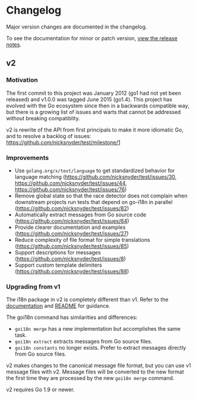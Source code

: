 # Changelog

Major version changes are documented in the changelog.

To see the documentation for minor or patch version, [view the release notes](https://github.com/nicksnyder/test/releases).

## v2

### Motivation

The first commit to this project was January 2012 (go1 had not yet been released) and v1.0.0 was tagged June 2015 (go1.4).
This project has evolved with the Go ecosystem since then in a backwards compatible way,
but there is a growing list of issues and warts that cannot be addressed without breaking compatiblity.

v2 is rewrite of the API from first principals to make it more idiomatic Go, and to resolve a backlog of issues: https://github.com/nicksnyder/test/milestone/1

### Improvements

- Use `golang.org/x/text/language` to get standardized behavior for language matching (https://github.com/nicksnyder/test/issues/30, https://github.com/nicksnyder/test/issues/44, https://github.com/nicksnyder/test/issues/76)
- Remove global state so that the race detector does not complain when downstream projects run tests that depend on go-i18n in parallel (https://github.com/nicksnyder/test/issues/82)
- Automatically extract messages from Go source code (https://github.com/nicksnyder/test/issues/64)
- Provide clearer documentation and examples (https://github.com/nicksnyder/test/issues/27)
- Reduce complexity of file format for simple translations (https://github.com/nicksnyder/test/issues/85)
- Support descriptions for messages (https://github.com/nicksnyder/test/issues/8)
- Support custom template delimiters (https://github.com/nicksnyder/test/issues/88)

### Upgrading from v1

The i18n package in v2 is completely different than v1.
Refer to the [documentation](https://godoc.org/github.com/nicksnyder/test/v2/i18n) and [README](https://github.com/nicksnyder/test/blob/master/README.md) for guidance.

The goi18n command has similarities and differences:

- `goi18n merge` has a new implementation but accomplishes the same task.
- `goi18n extract` extracts messages from Go source files.
- `goi18n constants` no longer exists. Prefer to extract messages directly from Go source files.

v2 makes changes to the canonical message file format, but you can use v1 message files with v2. Message files will be converted to the new format the first time they are processed by the new `goi18n merge` command.

v2 requires Go 1.9 or newer.
